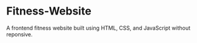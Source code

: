 # Fitness-Website
A frontend fitness website built using HTML, CSS, and JavaScript without reponsive.

